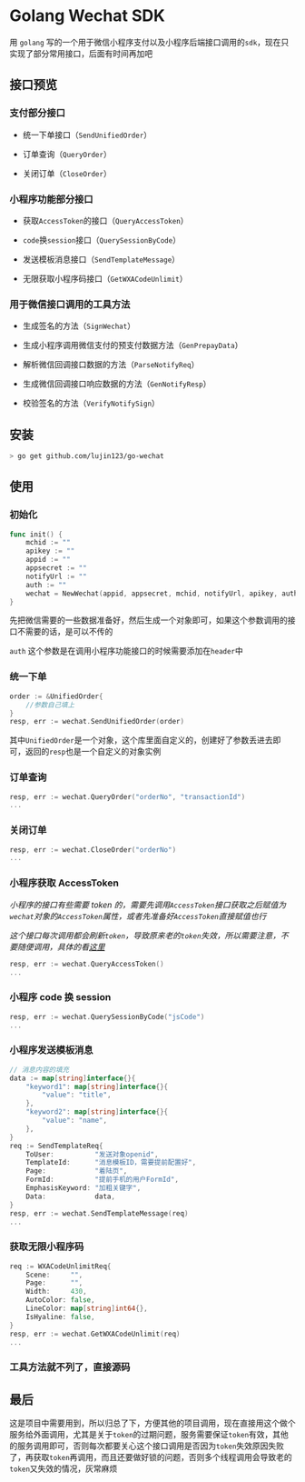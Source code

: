 # Golang Wechat SDK

用 `golang` 写的一个用于微信小程序支付以及小程序后端接口调用的`sdk`，现在只实现了部分常用接口，后面有时间再加吧

## 接口预览

### 支付部分接口

- 统一下单接口（`SendUnifiedOrder`）

- 订单查询（`QueryOrder`）

- 关闭订单（`CloseOrder`）

### 小程序功能部分接口

- 获取`AccessToken`的接口（`QueryAccessToken`）

- `code`换`session`接口（`QuerySessionByCode`）

- 发送模板消息接口（`SendTemplateMessage`）

- 无限获取小程序码接口（`GetWXACodeUnlimit`）

### 用于微信接口调用的工具方法

- 生成签名的方法（`SignWechat`）

- 生成小程序调用微信支付的预支付数据方法（`GenPrepayData`）

- 解析微信回调接口数据的方法（`ParseNotifyReq`）

- 生成微信回调接口响应数据的方法（`GenNotifyResp`）

- 校验签名的方法（`VerifyNotifySign`）

## 安装

```sh
> go get github.com/lujin123/go-wechat
```

## 使用

### 初始化

```go
func init() {
    mchid := ""
    apikey := ""
    appid := ""
    appsecret := ""
    notifyUrl := ""
    auth := ""
    wechat = NewWechat(appid, appsecret, mchid, notifyUrl, apikey, auth)
}
```

先把微信需要的一些数据准备好，然后生成一个对象即可，如果这个参数调用的接口不需要的话，是可以不传的

`auth` 这个参数是在调用小程序功能接口的时候需要添加在`header`中

### 统一下单

```go
order := &UnifiedOrder{
    //参数自己填上
}
resp, err := wechat.SendUnifiedOrder(order)
```

其中`UnifiedOrder`是一个对象，这个库里面自定义的，创建好了参数丢进去即可，返回的`resp`也是一个自定义的对象实例

### 订单查询

```go
resp, err := wechat.QueryOrder("orderNo", "transactionId")
...
```

### 关闭订单

```go
resp, err := wechat.CloseOrder("orderNo")
...
```

### 小程序获取 AccessToken

_小程序的接口有些需要 token 的，需要先调用`AccessToken`接口获取之后赋值为`wechat`对象的`AccessToken`属性，或者先准备好`AccessToken`直接赋值也行_

_这个接口每次调用都会刷新`token`，导致原来老的`token`失效，所以需要注意，不要随便调用，具体的看[这里](https://developers.weixin.qq.com/miniprogram/dev/api-backend/getAccessToken.html)_

```go
resp, err := wechat.QueryAccessToken()
...
```

### 小程序 code 换 session

```go
resp, err := wechat.QuerySessionByCode("jsCode")
...
```

### 小程序发送模板消息

```go
// 消息内容的填充
data := map[string]interface{}{
    "keyword1": map[string]interface{}{
        "value": "title",
    },
    "keyword2": map[string]interface{}{
        "value": "name",
    },
}
req := SendTemplateReq{
    ToUser:          "发送对象openid",
    TemplateId:      "消息模板ID，需要提前配置好",
    Page:            "着陆页",
    FormId:          "提前手机的用户FormId",
    EmphasisKeyword: "加粗关键字",
    Data:            data,
}
resp, err := wechat.SendTemplateMessage(req)
...
```

### 获取无限小程序码

```go
req := WXACodeUnlimitReq{
    Scene:     "",
    Page:      "",
    Width:     430,
    AutoColor: false,
    LineColor: map[string]int64{},
    IsHyaline: false,
}
resp, err := wechat.GetWXACodeUnlimit(req)
...
```

### 工具方法就不列了，直接源码

## 最后

这是项目中需要用到，所以归总了下，方便其他的项目调用，现在直接用这个做个服务给外面调用，尤其是关于`token`的过期问题，服务需要保证`token`有效，其他的服务调用即可，否则每次都要关心这个接口调用是否因为`token`失效原因失败了，再获取`token`再调用，而且还要做好锁的问题，否则多个线程调用会导致老的`token`又失效的情况，灰常麻烦

